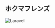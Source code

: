 ## ホクマフレンズ

![Laravel](https://github.com/TetsuFe/hokuma_friends_backend/workflows/Laravel/badge.svg?branch=master)


